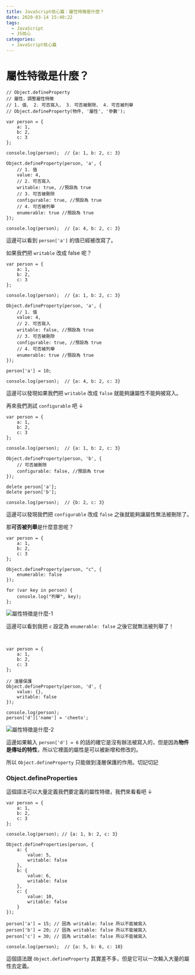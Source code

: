 ```yaml
---
title: JavaScript核心篇：屬性特徵是什麼？
date: 2020-03-14 15:40:22
tags:
  - JavaScript
  - JS核心
categories: 
  - JavaScript核心篇
---
```



# 屬性特徵是什麼？

```
// Object.defineProperty
// 屬性，調整屬性特徵
// 1. 值、 2. 可否寫入、 3. 可否被刪除、 4. 可否被列舉
// Object.defineProperty(物件, '屬性', '參數');

var person = {
    a: 1,
    b: 2,
    c: 3
};

console.log(person);  // {a: 1, b: 2, c: 3}

Object.defineProperty(person, 'a', {
    // 1. 值
    value: 4,
    // 2. 可否寫入
    writable: true, //預設為 true
    // 3. 可否被刪除
    configurable: true, //預設為 true
    // 4. 可否被列舉
    enumerable: true //預設為 true
});

console.log(person);  // {a: 4, b: 2, c: 3}
```

這邊可以看到 `person['a']` 的值已經被改寫了。

如果我們把 `writable` 改成 false 呢？
```
var person = {
    a: 1,
    b: 2,
    c: 3
};

console.log(person);  // {a: 1, b: 2, c: 3}

Object.defineProperty(person, 'a', {
    // 1. 值
    value: 4,
    // 2. 可否寫入
    writable: false, //預設為 true
    // 3. 可否被刪除
    configurable: true, //預設為 true
    // 4. 可否被列舉
    enumerable: true //預設為 true
});

person['a'] = 10;

console.log(person);  // {a: 4, b: 2, c: 3}
```

這邊可以發現如果我們把 `writable` 改成 `false` 就能夠讓屬性不能夠被寫入。

再來我們測試 `configurable` 吧 ↓

```
var person = {
    a: 1,
    b: 2,
    c: 3
};

console.log(person);  // {a: 1, b: 2, c: 3}

Object.defineProperty(person, 'b', {
    // 可否被刪除
    configurable: false, //預設為 true
});

delete person['a'];
delete person['b'];

console.log(person);  // {b: 2, c: 3}
```

這邊可以發現我們把 `configurable` 改成 `false` 之後就能夠讓屬性無法被刪除了。

那**可否被列舉**是什麼意思呢？
```
var person = {
	a: 1,
	b: 2,
	c: 3
};

Object.defineProperty(person, "c", {
	enumerable: false
});

for (var key in person) {
	console.log("列舉", key);
};
```

![屬性特徵是什麼-1](https://firebasestorage.googleapis.com/v0/b/cheetoblog-8edf4.appspot.com/o/JS%EF%BC%9A%E6%A0%B8%E5%BF%83%E7%AF%87%2F%E5%B1%AC%E6%80%A7%E7%89%B9%E5%BE%B5%E6%98%AF%E4%BB%80%E9%BA%BC-1.jpg?alt=media&token=f2741b9f-4cf6-4995-8537-de2f62b4e540)

這邊可以看到我把 `c` 設定為 `enumerable: false` 之後它就無法被列舉了！

<br>

```
var person = {
	a: 1,
	b: 2,
	c: 3
};

// 淺層保護
Object.defineProperty(person, 'd', {
	value: {},
	writable: false
});

console.log(person);
person['d']['name'] = 'cheeto';
```

![屬性特徵是什麼-2](https://firebasestorage.googleapis.com/v0/b/cheetoblog-8edf4.appspot.com/o/JS%EF%BC%9A%E6%A0%B8%E5%BF%83%E7%AF%87%2F%E5%B1%AC%E6%80%A7%E7%89%B9%E5%BE%B5%E6%98%AF%E4%BB%80%E9%BA%BC-2.jpg?alt=media&token=e1ff53dc-1416-4dc2-9181-7a5c2cb54867)

這邊如果輸入 `person['d'] = 6` 的話的確它是沒有辦法被寫入的，但是因為**物件是傳址的特性**，所以它裡面的屬性是可以被新增和修改的。

所以 `Object.defineProperty` 只能做到淺層保護的作用。切記切記

### Object.defineProperties

這個語法可以大量定義我們要定義的屬性特徵，我們來看看吧 ↓

```
var person = {
    a: 1,
    b: 2,
    c: 3
};

console.log(person); // {a: 1, b: 2, c: 3}

Object.defineProperties(person, {
    a: {
        value: 5,
        writable: false
    },
    b: {
        value: 6,
        writable: false
    },
    c: {
        value: 10,
        writable: false
    }
});

person['a'] = 15; // 因為 writable: false 所以不能被寫入
person['b'] = 20; // 因為 writable: false 所以不能被寫入
person['c'] = 30; // 因為 writable: false 所以不能被寫入

console.log(person);  // {a: 5, b: 6, c: 10}
```

這個語法跟 `Object.defineProperty` 其實差不多，但是它可以一次輸入大量的屬性去定義。